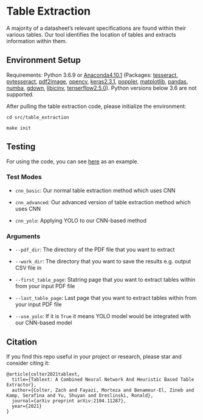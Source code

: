 # Table Extraction

A majority of a datasheet’s relevant specifications are found within their various tables. Our tool identifies the location of tables and extracts information within them.

## Environment Setup

Requirements: Python 3.6.9 or [Anaconda4.10.1](https://docs.conda.io/projects/conda/en/latest/user-guide/install/linux.html) (Packages: [tesseract](https://anaconda.org/conda-forge/tesseract), [pytesseract](https://anaconda.org/conda-forge/pytesseract), [pdf2image](https://anaconda.org/conda-forge/pdf2image), [opencv](https://anaconda.org/conda-forge/opencv), [keras2.3.1](https://anaconda.org/conda-forge/keras), [poppler](https://anaconda.org/conda-forge/poppler), [matplotlib](https://anaconda.org/conda-forge/matplotlib), [pandas](https://anaconda.org/anaconda/pandas), [numba](https://anaconda.org/numba/numba), [gdown](https://anaconda.org/conda-forge/gdown), [libicinv](https://anaconda.org/conda-forge/libiconv/), [tenserflow2.5.0](https://anaconda.org/conda-forge/tensorflow)). Python versions below 3.6 are not supported.

After pulling the table extraction code, please initialize the environment:

`cd src/table_extraction`

`make init`

## Testing
For using the code, you can see [here](https://github.com/idea-fasoc/datasheet-scrubber/tree/master/tests/table_extraction) as an example.
### Test Modes
- `cnn_basic`: Our normal table extraction method which uses CNN
 
- `cnn_advanced`: Our advanced version of table extraction method which uses CNN

- `cnn_yolo`: Applying YOLO to our CNN-based method

### Arguments
- `--pdf_dir`: The directory of the PDF file that you want to extract

- `--work_dir`: The directory that you want to save the results e.g. output CSV file in

- `--first_table_page`: Statring page that you want to extract tables within from your input PDF file

- `--last_table_page`: Last page that you want to extract tables within from your input PDF file

- `--use_yolo`: If it is `True` it means YOLO model would be integrated with our CNN-based model

## Citation
If you find this repo useful in your project or research, please star and consider citing it:

```
@article{colter2021tablext,
  title={Tablext: A Combined Neural Network And Heuristic Based Table Extractor},
  author={Colter, Zach and Fayazi, Morteza and Benameur-El, Zineb and Kamp, Serafina and Yu, Shuyan and Dreslinski, Ronald},
  journal={arXiv preprint arXiv:2104.11287},
  year={2021}
}
```
